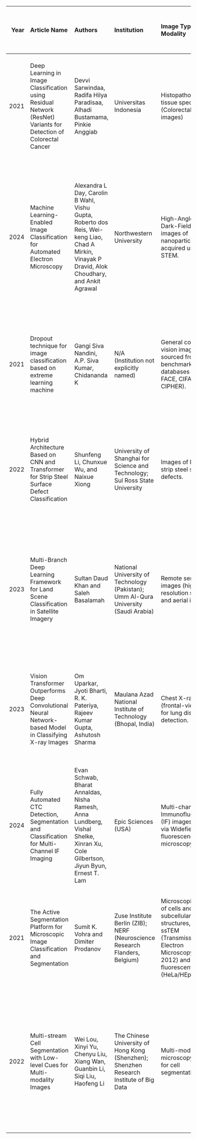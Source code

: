|   Year | Article Name                                                                                                      | Authors                                                                                                                                           | Institution                                                                             | Image Type / Modality                                                                                                                                       | Resolution (Native / Input)                                                                                                                                                                                                     | Key Features / Color / Modality                                                                                                                                                                      | Used Datasets                                             | Input is Output of Another Model?   | Input Providing Model/Mechanism                                | Elaborated Explanation of Input Generation                                                                                                                                                                                                                                  | CNN (General/Dropout CNN)   | ResNet Models (18, 50, 101)   | Vision Transformer (ViT) Models (Base, Huge, ViT)   | DenseNet-121       | EfficientNet/B7    | MobileNet v2   | GoogLeNet   | CNN-T (Hybrid)     | VDSNet (Hybrid)   | VGG-16   | ZF   | AlexNet   | CapsNet   | SKAL   | NSGA-II/MOEA/AR-MOEA/SMS-EMOA (Pruning/Optimization)   | SVM (All Kernels)   | ELM                | Random Forest (RF)   | Accuracy/OA                                 | Precision / Micro_P       | Recall / Sensitivity (Sens.) / Micro_R        | F1 Score / Micro_F1      | F1/3 Score           | Specificity (Spec.)                             | ROC Area / AUC   | PRC Area / AUC-PR   | Time/Efficiency (H/S/ms/G/M)                   | Loss/Error                     |
|-------:|:------------------------------------------------------------------------------------------------------------------|:--------------------------------------------------------------------------------------------------------------------------------------------------|:----------------------------------------------------------------------------------------|:------------------------------------------------------------------------------------------------------------------------------------------------------------|:--------------------------------------------------------------------------------------------------------------------------------------------------------------------------------------------------------------------------------|:-----------------------------------------------------------------------------------------------------------------------------------------------------------------------------------------------------|:----------------------------------------------------------|:------------------------------------|:---------------------------------------------------------------|:----------------------------------------------------------------------------------------------------------------------------------------------------------------------------------------------------------------------------------------------------------------------------|:----------------------------|:------------------------------|:----------------------------------------------------|:-------------------|:-------------------|:---------------|:------------|:-------------------|:------------------|:---------|:-----|:----------|:----------|:-------|:-------------------------------------------------------|:--------------------|:-------------------|:---------------------|:--------------------------------------------|:--------------------------|:----------------------------------------------|:-------------------------|:---------------------|:------------------------------------------------|:-----------------|:--------------------|:-----------------------------------------------|:-------------------------------|
|   2021 | Deep Learning in Image Classification using Residual Network (ResNet) Variants for Detection of Colorectal Cancer | Devvi Sarwindaa, Radifa Hilya Paradisaa, Alhadi Bustamama, Pinkie Anggiab                                                                         | Universitas Indonesia                                                                   | Histopathological tissue specimens (Colorectal gland images)                                                                                                | Native range: 567x430 to 775x522 pixels. Input size: 224 x 224 pixels (resized)                                                                                                                                                 | Images were converted to grayscale. Features enhanced using Contrast-Limited Adaptive Histogram Equalization (CLAHE). Pixel distance is 0.6 µm.                                                      | Warwick-QU Dataset                                        | No                                  | N/A                                                            | N/A                                                                                                                                                                                                                                                                         | No                          | Yes (50) (best results)       | No                                                  | No                 | No                 | No             | No          | No                 | No                | No       | No   | No        | No        | No     | No                                                     | No                  | No                 | No                   | 88% (best results) (R50)                    | N/A                       | 96% (R18) / 93% (R50)                         | N/A                      | N/A                  | 92% (R50, 60%:40%) / 83% (R50)                  | N/A              | N/A                 | Run Time R50: 2.89s/epoch                      | N/A                            |
|   2024 | Machine Learning-Enabled Image Classification for Automated Electron Microscopy                                   | Alexandra L Day, Carolin B Wahl, Vishu Gupta, Roberto dos Reis, Wei-keng Liao, Chad A Mirkin, Vinayak P Dravid, Alok Choudhary, and Ankit Agrawal | Northwestern University                                                                 | High-Angle Annular Dark-Field (HAADF) images of nanoparticles, acquired using STEM.                                                                         | Native resolutions: 512 × 512 pixels (Data1, Data2) or 1,024 × 1,024 pixels (Data3). Input size: Trained on images resized to 256 × 256 pixels (due to memory constraints) or 512 × 512 pixels (for Data3 testing consistency). | Grayscale images (single channel). Normalized using zero-mean unit-variance normalization. Some frames were deliberately acquired slightly out of focus.                                             | Proprietary/Experimental HAADF Images                     | No                                  | Preprocessing Layers + EfficientNetB7 Block                    | The final input features were generated by feeding normalized and augmented HAADF images through preprocessing layers (e.g., Normalization, RandomTranslation, RandomFlip), which produced a 3-channel input to the EfficientNetB7 block.                                   | Yes                         | No                            | No                                                  | No                 | Yes (best results) | No             | No          | No                 | No                | No       | No   | No        | No        | No     | No                                                     | No                  | No                 | No                   | 75.3%                                       | 96.2%                     | 70.2%                                         | N/A                      | 92.8% (best results) | N/A                                             | N/A              | N/A                 | Inf Time: 71–122 ms                            | N/A                            |
|   2021 | Dropout technique for image classification based on extreme learning machine                                      | Gangi Siva Nandini, A.P. Siva Kumar, Chidananda K                                                                                                 | N/A (Institution not explicitly named)                                                  | General computer vision images sourced from benchmark databases (MINIST, FACE, CIFAR, CIPHER).                                                              | Not explicitly specified, but input is highly dimensional .                                                                                                                                                                     | Highly varied due to backgrounds, viewpoints, and lighting. Preprocessed using Dense SIFT operation and Histogram Oriented Gradients (HOG).                                                          | MINIST, FACE, CIFAR, CIPHER Databases                     | Yes                                 | CNN Feature Mapping Stage + Dense SIFT/HOG                     | The low-level input features, initially generated using techniques like Dense SIFT and HOG, were processed hierarchically by the CNN Module (including convolution/pooling/dropout) to create the final feature maps input to the ELM classifier.                           | Yes                         | No                            | No                                                  | No                 | No                 | No             | No          | No                 | No                | No       | No   | No        | No        | No     | No                                                     | No                  | Yes (best results) | No                   | 1.0 (best results) (on MINIST)              | N/A                       | N/A                                           | N/A                      | N/A                  | N/A                                             | N/A              | N/A                 | Time: 1s (on MINIST)                           | 0.0 (best results) (on MINIST) |
|   2022 | Hybrid Architecture Based on CNN and Transformer for Strip Steel Surface Defect Classification                    | Shunfeng Li, Chunxue Wu, and Naixue Xiong                                                                                                         | University of Shanghai for Science and Technology; Sul Ross State University            | Images of hot rolled strip steel surface defects.                                                                                                           | Original size: 200 × 200 pixels. Input size: 224 × 224 pixels (scaled uniformly).                                                                                                                                               | Original images are grayscale, but converted to pseudo-color images (3 channels) using the JET color mapping algorithm for enhanced contrast and feature extraction.                                 | NEU-CLS Dataset                                           | Yes                                 | CNN Module (4 Convolutional Layers)                            | The CNN Module functioned as a feature extraction frontend, converting the pseudo-color input image into a compact feature map representation before it was patch embedded and sent to the Transformer encoder for global modeling.                                         | Yes                         | Yes (18)                      | Yes                                                 | No                 | No                 | Yes            | Yes         | Yes (best results) | No                | No       | No   | No        | No        | No     | No                                                     | No                  | No                 | No                   | 99.17% (best results) (CNN-T)               | 99.21% (CNN-T)            | 99.17% (CNN-T)                                | 99.17% (CNN-T)           | N/A                  | N/A                                             | N/A              | N/A                 | FLOPs: 0.12 G (CNN-T) / Params: 0.48 M         | N/A                            |
|   2023 | Multi-Branch Deep Learning Framework for Land Scene Classification in Satellite Imagery                           | Sultan Daud Khan and Saleh Basalamah                                                                                                              | National University of Technology (Pakistan); Umm Al-Qura University (Saudi Arabia)     | Remote sensing images (high-resolution satellite and aerial images).                                                                                        | Varies by dataset (64x64 to 256x256 native). Input patches re-sized to 224 × 224 pixels.                                                                                                                                        | Images contain complex texture, cluttered background, extremely small objects, and large scale variations. Acquired from sources like the Sentinel-2A satellite and Google Earth.                    | UC-Merced, SIRI-WHU, EuroSAT Datasets                     | Yes                                 | Fusion Module (Score Combination from Two Branches)            | The final classification decision utilized the averaged prediction scores fused from two parallel branches: the Global Contextual Module (DenseNet+PPM) and the Local Feature Extraction Module (FCN+CNN), leveraging both holistic and regional information.               | No                          | Yes (50, 101)                 | No                                                  | Yes (best results) | Yes                | Yes            | Yes         | No                 | No                | Yes      | Yes  | Yes       | No        | Yes    | Yes                                                    | No                  | No                 | No                   | OA: 99.52% (best results) (D/D)             | 100.00% (Max class-wise)  | 100.00% (Max class-wise)                      | 100.00% (Max class-wise) | N/A                  | N/A                                             | N/A              | N/A                 | Train Time: 19.40 H (D/D) / 4.35 H (MobileNet) | N/A                            |
|   2023 | Vision Transformer Outperforms Deep Convolutional Neural Network-based Model in Classifying X-ray Images          | Om Uparkar, Jyoti Bharti, R. K. Pateriya, Rajeev Kumar Gupta, Ashutosh Sharma                                                                     | Maulana Azad National Institute of Technology (Bhopal, India)                           | Chest X-ray images (frontal-view) used for lung disease detection.                                                                                          | Original resolution: 1024 × 1024. Input size (VGG16 component): 224 × 224 in RGB (three channels)].                                                                                                                             | Images utilize transfer learning from ImageNet pre-trained weights. Classification influenced by concatenated auxiliary metadata (Age, Gender, X-ray view position PA/AP).                           | NIH chest X-rays dataset                                  | Yes                                 | ViT Encoder / VGG16 Features + Auxiliary Metadata              | The input for the final classification layer was formed by concatenating image features extracted by either the ViT Encoder or the VGG16 component with non-image Auxiliary Features (Age, Gender, X-ray View Position).                                                    | No                          | No                            | Yes (Huge) (best results)                           | No                 | No                 | No             | No          | No                 | Yes               | Yes      | No   | No        | Yes       | No     | No                                                     | No                  | No                 | No                   | 70.24% (best results) (ViT-Huge)            | 0.67 (ViT-Huge)           | 0.63 (ViT-Huge)                               | 0.65 (ViT-Huge)          | N/A                  | N/A                                             | N/A              | N/A                 | N/A                                            | N/A                            |
|   2024 | Fully Automated CTC Detection, Segmentation and Classification for Multi-Channel IF Imaging                       | Evan Schwab, Bharat Annaldas, Nisha Ramesh, Anna Lundberg, Vishal Shelke, Xinran Xu, Cole Gilbertson, Jiyun Byun, Ernest T. Lam                   | Epic Sciences (USA)                                                                     | Multi-channel Immunofluorescence (IF) images captured via Widefield fluorescence microscopy.                                                                | FOV size: 2040 × 2040 pixels. Input patches (U-Net): 512 × 512. Final classification on 24x24 pixel thumbnails.                                                                                                                 | Utilizes three channels: DAPI (nucleus), CK (Cytokeratin), and CD45/31 (non-CTC indicator). Classification relies on 122 extracted features (morphology, intensity, texture).                        | Internal Data (DefineMBC clinical diagnostic test images) | Yes                                 | Extracted Features (122 features)                              | The input consisted of 122 interpretable features (morphology, intensity, texture) quantitatively extracted from masks generated by the upstream detection and segmentation steps (LoG, Otsu’s method, 3-channel U-Net), which were fed into the RBF kernel SVM classifier. | No                          | No                            | No                                                  | No                 | No                 | No             | No          | No                 | No                | No       | No   | No        | No        | No     | No                                                     | Yes (best results)  | No                 | No                   | 97.8% (RBF SVM)                             | N/A                       | Sens: 99.1% (best results) (RBF SVM, Val Set) | N/A                      | N/A                  | 99.8% (RBF SVM, Training Set) / 96.9% (Val Set) | N/A              | N/A                 | Avg. Slide Time: 90 min                        | N/A                            |
|   2021 | The Active Segmentation Platform for Microscopic Image Classification and Segmentation                            | Sumit K. Vohra and Dimiter Prodanov                                                                                                               | Zuse Institute Berlin (ZIB); NERF (Neuroscience Research Flanders, Belgium)             | Microscopic images of cells and subcellular structures, including ssTEM (Transmission Electron Microscopy) (ISBI 2012) and fluorescent images (HeLa/HEp-2). | Varies by dataset: 512 × 512 (EM ISBI), 382 × 382 (HeLa), Variable size (HEp-2)                                                                                                                                                 | Images are typically 16 bit precision. Classification depends on extracted regional features (e.g., moments) and scale space pixel-features (differential invariants).                               | HeLa, HEp-2 Data Sets                                     | Yes                                 | Feature Vector (Regional Moments + Scale Space Pixel-features) | The SVM classifier operates on a specialized feature vector combining Regional Features (Legendre and Zernike moments) and Scale Space Pixel-features derived from Differential Geometry Filters (e.g., LoG, ALoG, Curvature), selectively chosen after feature selection.  | No                          | No                            | No                                                  | No                 | No                 | No             | No          | No                 | No                | No       | No   | No        | No        | No     | No                                                     | Yes (best results)  | No                 | Yes                  | TP Rate: 0.93 (best results) (SMO/SVM)      | 0.93 (SMO/SVM)            | 0.93 (SMO/SVM)                                | 0.93 (SMO/SVM)           | N/A                  | N/A                                             | 0.99 (SMO/SVM)   | 0.90 (SMO/SVM)      | N/A                                            | N/A                            |
|   2022 | Multi-stream Cell Segmentation with Low-level Cues for Multi-modality Images                                      | Wei Lou, Xinyi Yu, Chenyu Liu, Xiang Wan, Guanbin Li, Siqi Liu, Haofeng Li                                                                        | The Chinese University of Hong Kong (Shenzhen); Shenzhen Research Institute of Big Data | Multi-modal microscopy images for cell segmentation.                                                                                                        | Training used randomly sampled 512 × 512 image patches.                                                                                                                                                                         | Includes four modalities: Brightfield (BF), Fluorescent (Fluo), Phase-contrast (PC), and Differential Interference Contrast (DIC). Images exhibit various textures, patterns, and cell sizes/shapes. | Competition Dataset + Public datasets                     | Yes                                 | Unsupervised Classification Pipeline (Pseudo Labels)           | The ResNet18 classifier was trained using pseudo labels derived from an upstream pipeline that automatically grouped images into categories (Classes 0-3) based on low-level visual cues (e.g., color saturation, cell area/shape characteristics).                         | No                          | Yes (18)                      | No                                                  | No                 | No                 | No             | No          | No                 | No                | No       | No   | No        | No        | No     | No                                                     | No                  | No                 | No                   | 97.91% (best results) (ResNet18 Classifier) | 99.48% (Class 0 accuracy) | N/A                                           | N/A                      | N/A                  | N/A                                             | N/A              | N/A                 | N/A                                            | N/A                            |